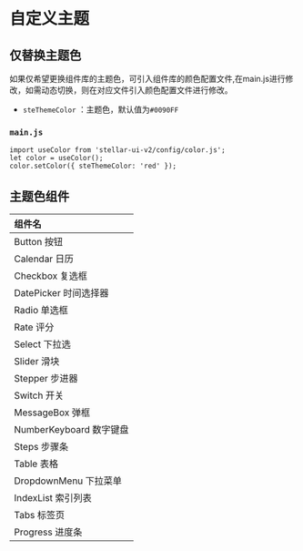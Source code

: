 # 自定义主题

## 仅替换主题色
如果仅希望更换组件库的主题色，可引入组件库的颜色配置文件,在main.js进行修改，如需动态切换，则在对应文件引入颜色配置文件进行修改。
- `steThemeColor` ：主题色，默认值为`#0090FF`
### `main.js`

```
import useColor from 'stellar-ui-v2/config/color.js';
let color = useColor();
color.setColor({ steThemeColor: 'red' });
```

## 主题色组件

| 组件名					|
| :----------------------	|
| Button 按钮				|
| Calendar 日历				|
| Checkbox 复选框			|
| DatePicker 时间选择器		|
| Radio 单选框				|
| Rate 评分					|
| Select 下拉选				|
| Slider 滑块				|
| Stepper 步进器			|
| Switch 开关				|
| MessageBox 弹框			|
| NumberKeyboard 数字键盘	|
| Steps 步骤条				|
| Table 表格				|
| DropdownMenu 下拉菜单		|
| IndexList 索引列表		|
| Tabs 标签页				|
| Progress 进度条			|